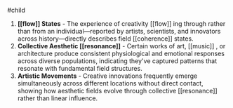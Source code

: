 #child 
1. **[[flow]]  States** - The experience of creativity [[flow]] ing through rather than from an individual—reported by artists, scientists, and innovators across history—directly describes field [[coherence]] states.
2. **Collective Aesthetic [[resonance]]** - Certain works of art, [[music]] , or architecture produce consistent physiological and emotional responses across diverse populations, indicating they've captured patterns that resonate with fundamental field structures.
3. **Artistic Movements** - Creative innovations frequently emerge simultaneously across different locations without direct contact, showing how aesthetic fields evolve through collective [[resonance]] rather than linear influence.